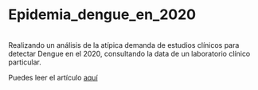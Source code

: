 <h1 dir="auto">Epidemia_dengue_en_2020</h1>
<p dir="auto"><br />Realizando un an&aacute;lisis de la at&iacute;pica demanda de estudios cl&iacute;nicos para detectar Dengue en el 2020, consultando la data de un laboratorio cl&iacute;nico particular.</p>
<p dir="auto">Puedes leer el art&iacute;culo<span>&nbsp;</span><a href="https://medium.com/@jesusandresbaez/una-epidemia-en-medio-de-una-pandemia-ae0c672ccb7" title="Analizando la demanda at&iacute;pica de estudios cl&iacute;nicos para detectar dengue" rel="nofollow">aqu&iacute;</a></p>


